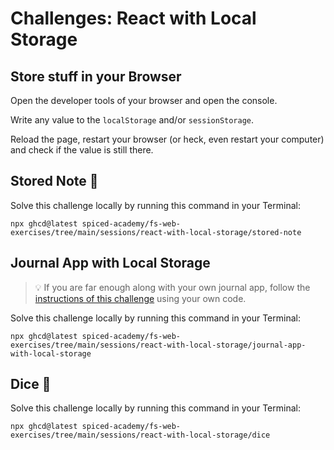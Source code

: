 # Challenges: React with Local Storage

## Store stuff in your Browser

Open the developer tools of your browser and open the console.

Write any value to the `localStorage` and/or `sessionStorage`.

Reload the page, restart your browser (or heck, even restart your computer) and check if the value is still there.

## Stored Note 📝

Solve this challenge locally by running this command in your Terminal:

```
npx ghcd@latest spiced-academy/fs-web-exercises/tree/main/sessions/react-with-local-storage/stored-note
```

## Journal App with Local Storage

> 💡 If you are far enough along with your own journal app, follow the
> [instructions of this challenge](https://github.com/spiced-academy/fs-web-exercises/tree/main/sessions/react-with-local-storage/journal-app-with-local-storage#readme)
> using your own code.

Solve this challenge locally by running this command in your Terminal:

```
npx ghcd@latest spiced-academy/fs-web-exercises/tree/main/sessions/react-with-local-storage/journal-app-with-local-storage
```

## Dice 🎲

Solve this challenge locally by running this command in your Terminal:

```
npx ghcd@latest spiced-academy/fs-web-exercises/tree/main/sessions/react-with-local-storage/dice
```
